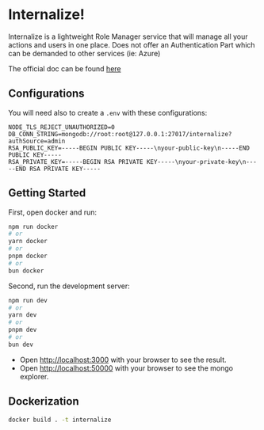 # Internalize!

Internalize is a lightweight Role Manager service that will manage all your actions and users in one place. Does not offer an Authentication Part which can be demanded to other services (ie: Azure)

The official doc can be found [here](https://matteo-tinta.github.io/internalize/#/)

## Configurations
You will need also to create a `.env` with these configurations:

```env
NODE_TLS_REJECT_UNAUTHORIZED=0
DB_CONN_STRING=mongodb://root:root@127.0.0.1:27017/internalize?authSource=admin
RSA_PUBLIC_KEY=-----BEGIN PUBLIC KEY-----\nyour-public-key\n-----END PUBLIC KEY-----
RSA_PRIVATE_KEY=-----BEGIN RSA PRIVATE KEY-----\nyour-private-key\n-----END RSA PRIVATE KEY-----
```

## Getting Started
First, open docker and run:

```bash
npm run docker
# or
yarn docker
# or
pnpm docker
# or
bun docker
```

Second, run the development server:

```bash
npm run dev
# or
yarn dev
# or
pnpm dev
# or
bun dev
```

- Open [http://localhost:3000](http://localhost:3000) with your browser to see the result.
- Open [http://localhost:50000](http://localhost:50000) with your browser to see the mongo explorer.

## Dockerization

```bash
docker build . -t internalize
```